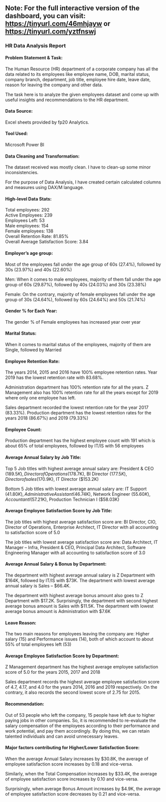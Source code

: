 ## Note: For the full interactive version of the dashboard, you can visit: https://tinyurl.com/46mhjayw or https://tinyurl.com/yztfnswj 

### HR Data Analysis Report

#### Problem Statement & Task: 
The Human Resource (HR) department of a corporate company has all the data related to its employees like employee name, DOB, marital status, company branch, department, job title, employee hire date, leave date, reason for leaving the company and other data. 

The task here is to analyze the given employees dataset and come up with useful insights and recommendations to the HR department.

#### Data Source: 
Excel sheets provided by fp20 Analytics. 

#### Tool Used:
Microsoft Power BI

#### Data Cleaning and Transformation: 
The dataset received was mostly clean. I have to clean-up some minor inconsistencies. 

For the purpose of Data Analysis, I have created certain calculated columns and measures using DAX/M language.
	
#### High-level Data Stats: 

Total employees: 292  
Active Employees: 239  
Employees Left: 53  
Male employees: 154  
Female employees: 138  
Overall Retention Rate: 81.85%  
Overall Average Satisfaction Score: 3.84  

#### Employer’s age group:

Most of the employees fall under the age group of 60s (27.4%), followed by 30s (23.97%) and 40s (22.60%) 

Men: When it comes to male employees, majority of them fall under the age group of 60s (29.87%), followed by 40s (24.03%) and 30s (23.38%) 

Female: On the contrary, majority of female employees fall under the age group of 30s (24.64%), followed by 60s (24.64%) and 50s (21.74%) 

#### Gender % for Each Year: 

The gender % of Female employees has increased year over year 

#### Marital Status: 

When it comes to marital status of the employees, majority of them are Single, followed by Married 

#### Employee Retention Rate:  

The years 2014, 2015 and 2016 have 100% employee retention rates. Year 2019 has the lowest retention rate with 83.68%. 

Administration department has 100% retention rate for all the years. Z Management also has 100% retention rate for all the years except for 2019 where only one employee has left.  

Sales department recorded the lowest retention rate for the year 2017 (83.33%). Production department has the lowest retention rates for the years 2018 (86.67%) and 2019 (79.33%) 

#### Employee Count: 

Production department has the highest employee count with 191 which is about 65% of total employees, followed by IT/IS with 56 employees

#### Average Annual Salary by Job Title:  

Top 5 Job titles with highest average annual salary are: President & CEO ($189.5K), Director of Operations ($178.7K), BI Director ($177.5K), Director of sales ($170.9K), IT Director ($153.2K) 

Bottom 5 Job titles with lowest average annual salary are: IT Support ($41.80K), Administrative Assistant ($46.74K), Network Engineer ($55.60K), Accountant I ($57.21K), Production Technician I ($58.03K) 

#### Average Employee Satisfaction Score by Job Title: 

The job titles with highest average satisfaction score are: BI Director, CIO, Director of Operations, Enterprise Architect, IT Director with all accounting to satisfaction score of 5.0 

The job titles with lowest average satisfaction score are: Data Architect, IT Manager – Infra, President & CEO, Principal Data Architect, Software Engineering Manager with all accounting to satisfaction score of 3.0 

#### Average Annual Salary & Bonus by Department:  

The department with highest average annual salary is Z Department with $164K, followed by IT/IS with $73K. The department with lowest average annual salary is Sales – $66.4K. 

The department with highest average bonus amount also goes to Z Department with $17.2K. Surprisingly, the department with second highest average bonus amount is Sales with $11.5K. The department with lowest average bonus amount is Administration with $7.6K 

#### Leave Reason: 

The two main reasons for employees leaving the company are: Higher salary (15) and Performance issues (14), both of which account to about 55% of total employees left (53) 

#### Average Employee Satisfaction Score by Department: 

Z Management department has the highest average employee satisfaction score of 5.0 for the years 2015, 2017 and 2018 

Sales department records the highest average employee satisfaction score of 4.7, 4.17, and 4.0  for the years 2014, 2016 and 2019 respectively. On the contrary, it also records the second lowest score of 2.75 for 2015. 

#### Recommendation: 

Out of 53 people who left the company, 15 people have left due to higher paying jobs in other companies. So, it is recommended to re-evaluate the salary compensation of the employees according to their performance and work potential, and pay them accordingly. By doing this, we can retain talented individuals and can avoid unnecessary leaves. 

#### Major factors contributing for Higher/Lower Satisfaction Score: 

When the average Annual Salary increases by $30.8K, the average of employee satisfaction score increases by 0.18 and vice-versa. 

Similarly, when the Total Compensation increases by $33.4K, the average of employee satisfaction score increases by 0.10 and vice-versa.

Surprisingly, when average Bonus Amount increases by $4.9K, the average of employee satisfaction score decreases by 0.21 and vice-versa. 
